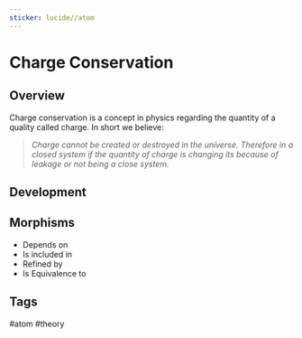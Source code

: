 ```yaml
---
sticker: lucide//atom
---
```

# Charge Conservation
## Overview
Charge conservation is a concept in physics regarding the quantity of a quality called charge. In short we believe:

> *Charge cannot be created or destroyed in the universe. Therefore in a closed system if the quantity of charge is changing its because of leakage or not being a close system.*

## Development

## Morphisms
- Depends on
- Is included in
- Refined by
- Is Equivalence to

## Tags
#atom #theory 